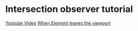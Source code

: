 # Intersection observer tutorial

[Youtube Video](https://www.youtube.com/watch?v=2IbRtjez6ag)
[When Element leaves the viewport](https://stackoverflow.com/questions/53306419/intersection-observer-when-element-leaves-the-viewport)
